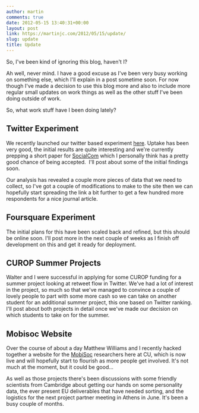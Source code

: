 ```yaml
---
author: martin
comments: true
date: 2012-05-15 13:40:31+00:00
layout: post
link: https://martinjc.com/2012/05/15/update/
slug: update
title: Update
---
```


So, I've been kind of ignoring this blog, haven't I?

Ah well, never mind. I have a good excuse as I've been very busy working on something else, which I'll explain in a post sometime soon. For now though I've made a decision to use this blog more and also to include more regular small updates on work things as well as the other stuff I've been doing outside of work.

So, what work stuff have I been doing lately?


## Twitter Experiment


We recently launched our twitter based experiment [here](http://www.cs.cf.ac.uk/recognition/twitterexp/). Uptake has been very good, the initial results are quite interesting and we're currently prepping a short paper for [SocialCom](http://www.asesite.org/conferences/socialcom/2012/) which I personally think has a pretty good chance of being accepted.  I'll post about some of the initial findings soon.

Our analysis has revealed a couple more pieces of data that we need to collect, so I've got a couple of modifications to make to the site then we can hopefully start spreading the link a bit further to get a few hundred more respondents for a nice journal article.


## Foursquare Experiment


The initial plans for this have been scaled back and refined, but this should be online soon. I'll post more in the next couple of weeks as I finish off development on this and get it ready for deployment.


## CUROP Summer Projects


Walter and I were successful in applying for some CUROP funding for a summer project looking at retweet flow in Twitter. We've had a lot of interest in the project, so much so that we've managed to convince a couple of lovely people to part with some more cash so we can take on another student for an additional summer project, this one based on Twitter ranking. I'll post about both projects in detail once we've made our decision on which students to take on for the summer.


## Mobisoc Website


Over the course of about a day Matthew Williams and I recently hacked together a website for the [MobiSoc](http://mobisoc.cs.cf.ac.uk) researchers here at CU, which is now live and will hopefully start to flourish as more people get involved. It's not much at the moment, but it could be good...

As well as those projects there's been discussions with some friendly scientists from Cambridge about getting our hands on some personality data, the ever present EU deliverables that have needed sorting, and the logistics for the next project partner meeting in Athens in June. It's been a busy couple of months.
